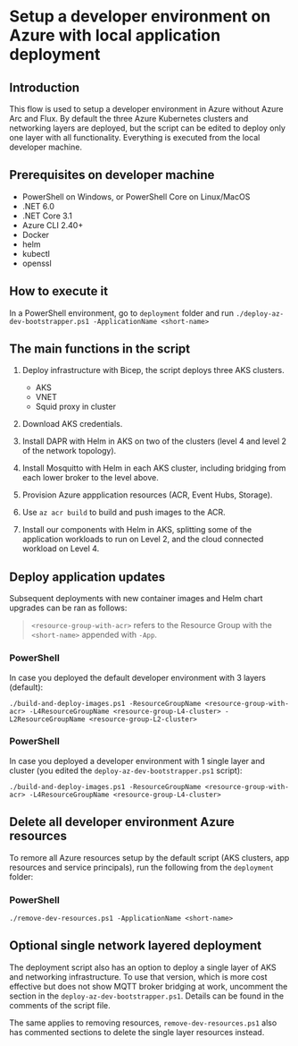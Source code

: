 # Setup a developer environment on Azure with local application deployment

## Introduction

This flow is used to setup a developer environment in Azure without Azure Arc and Flux. By default the three Azure Kubernetes clusters and networking layers are deployed, but the script can be edited to deploy only one layer with all functionality. Everything is executed from the local developer machine.

## Prerequisites on developer machine

- PowerShell on Windows, or PowerShell Core on Linux/MacOS
- .NET 6.0
- .NET Core 3.1
- Azure CLI 2.40+
- Docker
- helm
- kubectl
- openssl

## How to execute it

In a PowerShell environment, go to `deployment` folder and run `./deploy-az-dev-bootstrapper.ps1 -ApplicationName <short-name>`

## The main functions in the script

1. Deploy infrastructure with Bicep, the script deploys three AKS clusters.
    * AKS
    * VNET
    * Squid proxy in cluster

3. Download AKS credentials.

4. Install DAPR with Helm in AKS on two of the clusters (level 4 and level 2 of the network topology).

5. Install Mosquitto with Helm in each AKS cluster, including bridging from each lower broker to the level above.

6. Provision Azure appplication resources (ACR, Event Hubs, Storage).

7. Use `az acr build` to build and push images to the ACR.

8. Install our components with Helm in AKS, splitting some of the application workloads to run on Level 2, and the cloud connected workload on Level 4.

## Deploy application updates

Subsequent deployments with new container images and Helm chart upgrades can be ran as follows:

> `<resource-group-with-acr>` refers to the Resource Group with the `<short-name>` appended with `-App`.

### PowerShell

In case you deployed the default developer environment with 3 layers (default):

`./build-and-deploy-images.ps1 -ResourceGroupName <resource-group-with-acr> -L4ResourceGroupName <resource-group-L4-cluster> -L2ResourceGroupName <resource-group-L2-cluster>`

### PowerShell

In case you deployed a developer environment with 1 single layer and cluster (you edited the `deploy-az-dev-bootstrapper.ps1` script):

`./build-and-deploy-images.ps1 -ResourceGroupName <resource-group-with-acr> -L4ResourceGroupName <resource-group-L4-cluster>`

## Delete all developer environment Azure resources 

To remore all Azure resources setup by the default script (AKS clusters, app resources and service principals), run the following from the `deployment` folder:

### PowerShell

`./remove-dev-resources.ps1 -ApplicationName <short-name>`

## Optional single network layered deployment

The deployment script also has an option to deploy a single layer of AKS and networking infrastructure. To use that version, which is more cost effective but does not show MQTT broker bridging at work, uncomment the section in the `deploy-az-dev-bootstrapper.ps1`. Details can be found in the comments of the script file.

The same applies to removing resources, `remove-dev-resources.ps1` also has commented sections to delete the single layer resources instead.


